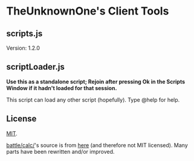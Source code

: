 # TheUnknownOne's Client Tools

## scripts.js
Version: 1.2.0

## scriptLoader.js

**Use this as a standalone script; Rejoin after pressing Ok in the Scripts Window if it hadn't loaded for that session.**

This script can load any other script (hopefully). Type @help for help.

## License

[MIT](LICENSE.txt).

[battle/calc/](battle/calc)'s source is from [here](http://pokemonshowdown.com/damagecalc/) (and therefore not MIT licensed). Many parts have been rewritten and/or improved.
